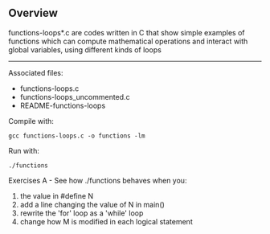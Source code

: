 ## Overview
functions-loops*.c are codes written in C that show simple 
	examples of functions which can compute mathematical 
	operations and interact with global variables, using 
	different kinds of loops

-----------------

Associated files:
* functions-loops.c
* functions-loops_uncommented.c
* README-functions-loops

Compile with:
```
gcc functions-loops.c -o functions -lm
```

Run with:
```
./functions
```

Exercises A - See how ./functions behaves when you:
1. the value in #define N
2. add a line changing the value of N in main()
3. rewrite the 'for' loop as a 'while' loop
4. change how M is modified in each logical statement
